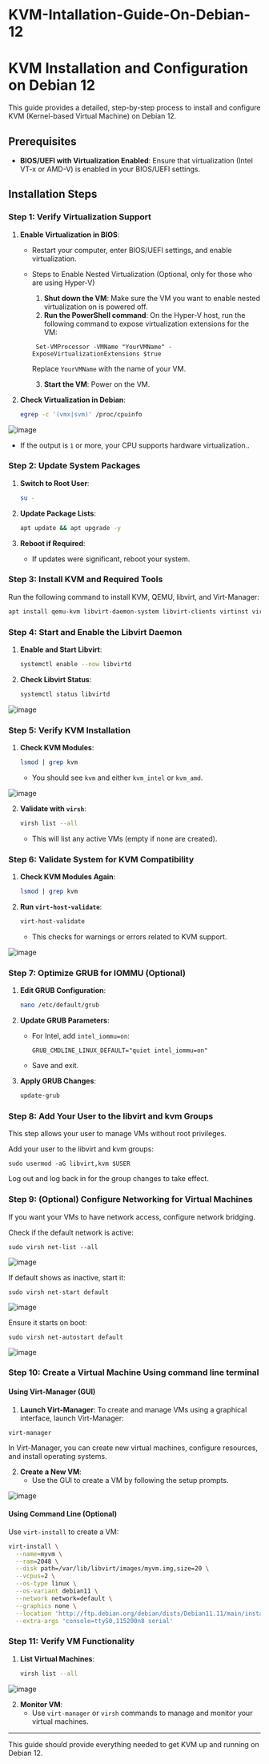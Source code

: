 # KVM-Intallation-Guide-On-Debian-12

# KVM Installation and Configuration on Debian 12

This guide provides a detailed, step-by-step process to install and configure KVM (Kernel-based Virtual Machine) on Debian 12.

## Prerequisites
- **BIOS/UEFI with Virtualization Enabled**: Ensure that virtualization (Intel VT-x or AMD-V) is enabled in your BIOS/UEFI settings.

## Installation Steps

### Step 1: Verify Virtualization Support

1. **Enable Virtualization in BIOS**:
   - Restart your computer, enter BIOS/UEFI settings, and enable virtualization.
   - Steps to Enable Nested Virtualization (Optional, only for those who are using Hyper-V)
     
        1. **Shut down the VM**: Make sure the VM you want to enable nested virtualization on is powered off.
        2. **Run the PowerShell command**: On the Hyper-V host, run the following command to expose virtualization extensions for the VM:
 
      ```
       Set-VMProcessor -VMName "YourVMName" -ExposeVirtualizationExtensions $true
      ```

     Replace `YourVMName` with the name of your VM.
     
      3. **Start the VM**: Power on the VM.

2. **Check Virtualization in Debian**:
   ```bash
   egrep -c '(vmx|svm)' /proc/cpuinfo
   ```

![image](https://github.com/user-attachments/assets/105f76f7-cc36-4905-82fa-c94d8bb1c440)

   - If the output is `1` or more, your CPU supports hardware virtualization..

### Step 2: Update System Packages

1. **Switch to Root User**:
   ```bash
   su -
   ```

2. **Update Package Lists**:
   ```bash
   apt update && apt upgrade -y
   ```

3. **Reboot if Required**:
   - If updates were significant, reboot your system.

### Step 3: Install KVM and Required Tools

Run the following command to install KVM, QEMU, libvirt, and Virt-Manager:

```bash
apt install qemu-kvm libvirt-daemon-system libvirt-clients virtinst virt-manager -y
```

### Step 4: Start and Enable the Libvirt Daemon

1. **Enable and Start Libvirt**:

   ```bash
   systemctl enable --now libvirtd
   ```

2. **Check Libvirt Status**:
   ```bash
   systemctl status libvirtd
   ```
   
![image](https://github.com/user-attachments/assets/ca077942-d00f-4590-8908-4ab7b156c605)


### Step 5: Verify KVM Installation

1. **Check KVM Modules**:
   ```bash
   lsmod | grep kvm
   ```
   - You should see `kvm` and either `kvm_intel` or `kvm_amd`.


![image](https://github.com/user-attachments/assets/0a676daf-c614-4d02-91bf-b7bb122fca34)


2. **Validate with `virsh`**:
   ```bash
   virsh list --all
   ```
   - This will list any active VMs (empty if none are created).

### Step 6: Validate System for KVM Compatibility

1. **Check KVM Modules Again**:
   ```bash
   lsmod | grep kvm
   ```

2. **Run `virt-host-validate`**:
   ```bash
   virt-host-validate
   ```
   - This checks for warnings or errors related to KVM support.

![image](https://github.com/user-attachments/assets/c3738280-a689-40f7-84ec-8962ddb6b950)


### Step 7: Optimize GRUB for IOMMU (Optional)

1. **Edit GRUB Configuration**:
   ```bash
   nano /etc/default/grub
   ```

2. **Update GRUB Parameters**:
   - For Intel, add `intel_iommu=on`:
     ```plaintext
     GRUB_CMDLINE_LINUX_DEFAULT="quiet intel_iommu=on"
     ```
   - Save and exit.

3. **Apply GRUB Changes**:
   ```bash
   update-grub
   ```

### Step 8: Add Your User to the libvirt and kvm Groups

This step allows your user to manage VMs without root privileges.

Add your user to the libvirt and kvm groups:

```
sudo usermod -aG libvirt,kvm $USER
```
 Log out and log back in for the group changes to take effect.

### Step 9: (Optional) Configure Networking for Virtual Machines

If you want your VMs to have network access, configure network bridging.

Check if the default network is active:

```
sudo virsh net-list --all
```

![image](https://github.com/user-attachments/assets/564dd056-dbab-4b71-80ee-8741ba876928)


If default shows as inactive, start it:

```
sudo virsh net-start default
```

![image](https://github.com/user-attachments/assets/9b48a71e-f3e7-40a3-9ef1-f03be95a26cc)


Ensure it starts on boot:

```
sudo virsh net-autostart default
```

![image](https://github.com/user-attachments/assets/c9d69400-f24b-49e0-b60b-c44f031ce243)


### Step 10: Create a Virtual Machine Using command line terminal 

#### Using Virt-Manager (GUI)

1. **Launch Virt-Manager**:
   To create and manage VMs using a graphical interface, launch Virt-Manager:

```
virt-manager
```
In Virt-Manager, you can create new virtual machines, configure resources, and install operating systems.

2. **Create a New VM**:
   - Use the GUI to create a VM by following the setup prompts.



![image](https://github.com/user-attachments/assets/2cea909b-3e1d-448e-8f66-dd5e822b15f6)


#### Using Command Line (Optional)

Use `virt-install` to create a VM:

```bash
virt-install \
  --name=myvm \
  --ram=2048 \
  --disk path=/var/lib/libvirt/images/myvm.img,size=20 \
  --vcpus=2 \
  --os-type linux \
  --os-variant debian11 \
  --network network=default \
  --graphics none \
  --location 'http://ftp.debian.org/debian/dists/Debian11.11/main/installer-amd64/' \
  --extra-args 'console=ttyS0,115200n8 serial'
```

### Step 11: Verify VM Functionality

1. **List Virtual Machines**:
   ```bash
   virsh list --all
   ```

   
![image](https://github.com/user-attachments/assets/0d2e1578-7553-402d-b8fa-b0bae3843f59)


2. **Monitor VM**:
   - Use `virt-manager` or `virsh` commands to manage and monitor your virtual machines.

---

This guide should provide everything needed to get KVM up and running on Debian 12.
